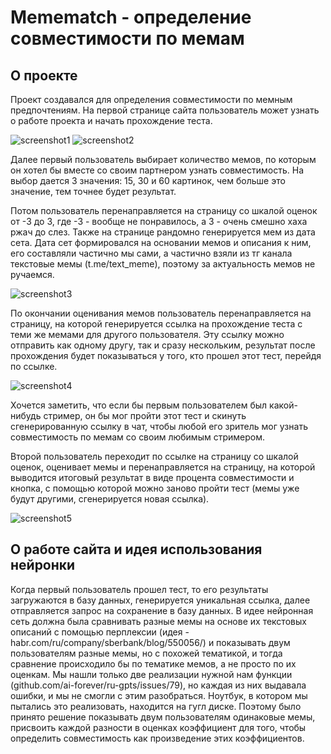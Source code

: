 # Memematch - определение совместимости по мемам
## О проекте 
Проект создавался для определения совместимости по мемным предпочтениям. 
На первой странице сайта пользователь может узнать о работе проекта и начать прохождение теста.

![screenshot1](https://github.com/kerucko/memematch/blob/master/screenshots/Screenshot_1.png)
![screenshot2](https://github.com/kerucko/memematch/blob/master/screenshots/Screenshot_2.png)

Далее первый пользователь выбирает количество мемов, по которым он хотел бы вместе со своим партнером узнать совместимость. На выбор дается 3 значения: 15, 30 и 60 картинок, чем больше это значение, тем точнее будет результат. 



Потом пользователь перенаправляется на страницу со шкалой оценок от -3 до 3, где -3 - вообще не понравилось, а 3 - очень смешно хаха ржач до слез. Также на странице рандомно генерируется мем из дата сета. Дата сет формировался на основании мемов и описания к ним, его составляли частично мы сами, а частично взяли из тг канала текстовые мемы (t.me/text_meme), поэтому за актуальность мемов не ручаемся. 

![screenshot3](https://github.com/kerucko/memematch/blob/master/screenshots/Screenshot_3.png)

По окончании оценивания мемов пользователь перенаправляется на страницу, на которой генерируется ссылка на прохождение теста с теми же мемами для другого пользователя. Эту ссылку можно отправить как одному другу, так и сразу нескольким, результат после прохождения будет показываться у того, кто прошел этот тест, перейдя по ссылке.

![screenshot4](https://github.com/kerucko/memematch/blob/master/screenshots/Screenshot_4.png)

Хочется заметить, что если бы первым пользователем был какой-нибудь стример, он бы мог пройти этот тест и скинуть сгенерированную ссылку в чат, чтобы любой его зритель мог узнать совместимость по мемам со своим любимым стримером. 

Второй пользователь переходит по ссылке на страницу со шкалой оценок, оценивает мемы и перенаправляется на страницу, на которой выводится итоговый результат в виде процента совместимости и кнопка, с помощью которой можно заново пройти тест (мемы уже будут другими, сгенерируется новая ссылка).

![screenshot5](https://github.com/kerucko/memematch/blob/master/screenshots/Screenshot_5.png)

## О работе сайта и идея использования нейронки
Когда первый пользователь прошел тест, то его результаты загружаются в базу данных, генерируется уникальная ссылка, далее отправляется запрос на сохранение в базу данных. В идее нейронная сеть должна была сравнивать разные мемы на основе их текстовых описаний с помощью перплексии (идея - habr.com/ru/company/sberbank/blog/550056/) и показывать двум пользователям разные мемы, но с похожей тематикой, и тогда сравнение происходило бы по тематике мемов, а не просто по их оценкам. Мы нашли только две реализации нужной нам функции (github.com/ai-forever/ru-gpts/issues/79), но каждая из них выдавала ошибки, и мы не смогли с этим разобраться. Ноутбук, в котором мы пытались это реализовать, находится на гугл диске. Поэтому было принято решение показывать двум пользователям одинаковые мемы, присвоить каждой разности в оценках коэффициент для того, чтобы определить совместимость как произведение этих коэффициентов. 


